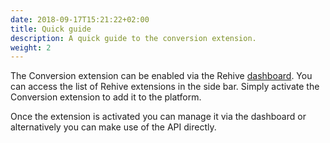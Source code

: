 ```yaml
---
date: 2018-09-17T15:21:22+02:00
title: Quick guide
description: A quick guide to the conversion extension.
weight: 2
---
```


The Conversion extension can be enabled via the Rehive [dashboard](https://dashboard.rehive.com). You can access the list of Rehive extensions in the side bar. Simply activate the Conversion extension to add it to the platform.

<aside class="notice">
	Once the extension is activated you can manage it via the dashboard or alternatively you can make use of the API directly.
</aside>

